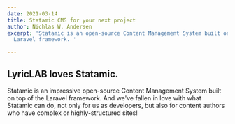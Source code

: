 ```yaml
---
date: 2021-03-14
title: Statamic CMS for your next project
author: Nichlas W. Andersen
excerpt: 'Statamic is an open-source Content Management System built on top of the
  Laravel framework. '

---
```

## LyricLAB loves Statamic.

Statamic is an impressive open-source Content Management System built on top of the Laravel framework. And we've fallen in love with what Statamic can do, not only for us as developers, but also for content authors who have complex or highly-structured sites!